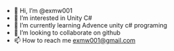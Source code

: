 - 👋 Hi, I’m @exmw001
- 👀 I’m interested in Unity C#
- 🌱 I’m currently learning Advence unity c# programing
- 💞️ I’m looking to collaborate on github 
- 📫 How to reach me exmw001@gmail.com

<!---
exmw001/exmw001 is a ✨ special ✨ repository because its `README.md` (this file) appears on your GitHub profile.
You can click the Preview link to take a look at your changes.
--->
